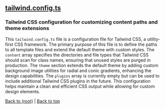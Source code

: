 ## [tailwind.config.ts](tailwind.config.ts)

### Tailwind CSS configuration for customizing content paths and theme extensions

This `tailwind.config.ts` file is a configuration file for Tailwind CSS, a utility-first CSS framework. The primary purpose of this file is to define the paths to all template files and extend the default theme with custom styles. The `content` array specifies the directories and file types that Tailwind CSS should scan for class names, ensuring that unused styles are purged in production. The `theme` section extends the default theme by adding custom background image utilities for radial and conic gradients, enhancing the design capabilities. The `plugins` array is currently empty but can be used to include additional Tailwind CSS plugins in the future. This configuration helps maintain a clean and efficient CSS output while allowing for custom design elements.

[Back to (root)](#root) | [Back to top](#table-of-contents)
